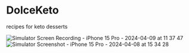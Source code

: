 # DolceKeto
recipes for keto desserts

![Simulator Screen Recording - iPhone 15 Pro - 2024-04-09 at 11 37 47](https://github.com/arirays/DolceKeto/assets/51388551/bf729a9a-ebee-437b-a3f9-3f745b514fcb)
![Simulator Screenshot - iPhone 15 Pro - 2024-04-08 at 15 34 28](https://github.com/arirays/DolceKeto/assets/51388551/0f5ca91d-7b51-432b-9550-7494f3cf042b)
